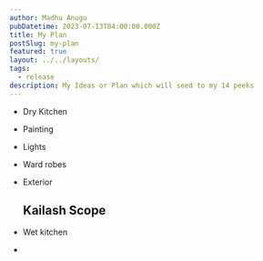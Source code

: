 ```yaml
---
author: Madhu Anugu
pubDatetime: 2023-07-13T04:00:00.000Z
title: My Plan
postSlug: my-plan
featured: true
layout: ../../layouts/
tags:
  - release
description: My Ideas or Plan which will seed to my 14 peeks
---
```


- Dry Kitchen
- Painting
- Lights
- Ward robes
- Exterior
  
  ## Kailash Scope
- Wet kitchen
- 